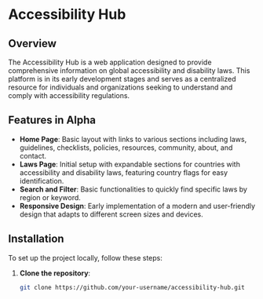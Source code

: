 # Accessibility Hub

## Overview
The Accessibility Hub is a web application designed to provide comprehensive information on global accessibility and disability laws. This platform is in its early development stages and serves as a centralized resource for individuals and organizations seeking to understand and comply with accessibility regulations.

## Features in Alpha
- **Home Page**: Basic layout with links to various sections including laws, guidelines, checklists, policies, resources, community, about, and contact.
- **Laws Page**: Initial setup with expandable sections for countries with accessibility and disability laws, featuring country flags for easy identification.
- **Search and Filter**: Basic functionalities to quickly find specific laws by region or keyword.
- **Responsive Design**: Early implementation of a modern and user-friendly design that adapts to different screen sizes and devices.

## Installation
To set up the project locally, follow these steps:

1. **Clone the repository**:
   ```sh
   git clone https://github.com/your-username/accessibility-hub.git

